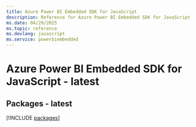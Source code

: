 ```yaml
---
title: Azure Power BI Embedded SDK for JavaScript
description: Reference for Azure Power BI Embedded SDK for JavaScript
ms.date: 04/29/2025
ms.topic: reference
ms.devlang: javascript
ms.service: powerbiembedded
---
```

# Azure Power BI Embedded SDK for JavaScript - latest
## Packages - latest
[!INCLUDE [packages](power-bi-embedded-index.md)]